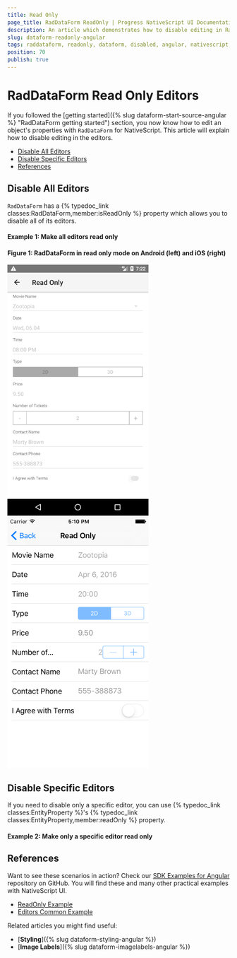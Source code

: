 ```yaml
---
title: Read Only
page_title: RadDataForm ReadOnly | Progress NativeScript UI Documentation
description: An article which demonstrates how to disable editing in RadDataForm for NativeScript.
slug: dataform-readonly-angular
tags: raddataform, readonly, dataform, disabled, angular, nativescript, professional, ui
position: 70
publish: true
---
```


# RadDataForm Read Only Editors

If you followed the [getting started]({% slug dataform-start-source-angular %} "RadDataForm getting started") section, you now know how to edit an object's properties with `RadDataForm` for NativeScript. This article will explain how to disable editing in the editors.

* [Disable All Editors](#disable-all-editors)
* [Disable Specific Editors](#disable-specific-editors)
* [References](#references)

## Disable All Editors

`RadDataForm` has a {% typedoc_link classes:RadDataForm,member:isReadOnly %} property which allows you to disable all of its editors. 

#### Example 1: Make all editors read only

<snippet id='angular-dataform-form-readonly-html'/>

#### Figure 1: RadDataForm in read only mode on Android (left) and iOS (right)

![NativeScriptUI-DataForm-ReadOnly-Android](../../img/ns_ui/dataform-readonly-android.png "ReadOnly mode of RadDataForm in Android") ![NativeScriptUI-DataForm-ReadOnly-iOS](../../img/ns_ui/dataform-readonly-ios.png "ReadOnly mode of RadDataForm in iOS")

## Disable Specific Editors

If you need to disable only a specific editor, you can use {% typedoc_link classes:EntityProperty %}'s {% typedoc_link classes:EntityProperty,member:readOnly %} property.

#### Example 2: Make only a specific editor read only

<snippet id='angular-dataform-property-readonly-html'/>

## References

Want to see these scenarios in action?
Check our [SDK Examples for Angular](https://github.com/NativeScript/nativescript-ui-samples-angular) repository on GitHub. You will find these and many other practical examples with NativeScript UI.

* [ReadOnly Example](https://github.com/NativeScript/nativescript-ui-samples-angular/tree/master/dataform/app/examples/editors/readonly)
* [Editors Common Example](https://github.com/NativeScript/nativescript-ui-samples-angular/tree/master/dataform/app/examples/editors)

Related articles you might find useful:

* [**Styling**]({% slug dataform-styling-angular %})
* [**Image Labels**]({% slug dataform-imagelabels-angular %})
